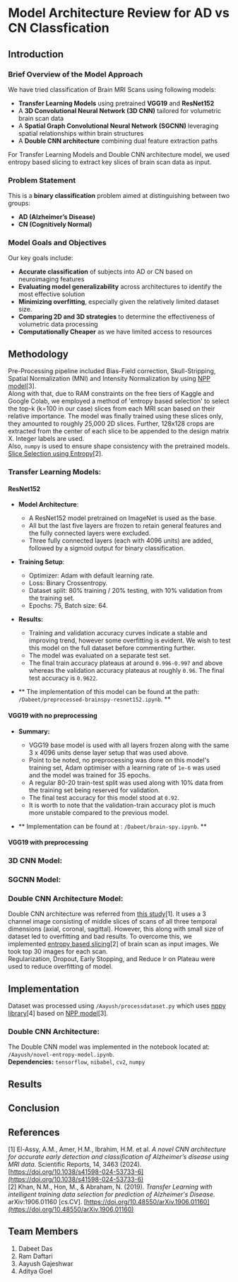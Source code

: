# Model Architecture Review for AD vs CN Classfication

## Introduction

### Brief Overview of the Model Approach
We have tried classification of Brain MRI Scans using following models:
- **Transfer Learning Models** using pretrained **VGG19** and **ResNet152**
- A **3D Convolutional Neural Network (3D CNN)** tailored for volumetric brain scan data
- A **Spatial Graph Convolutional Neural Network (SGCNN)** leveraging spatial relationships within brain structures
- A **Double CNN architecture** combining dual feature extraction paths

For Transfer Learning Models and Double CNN architecture model, we used entropy based slicing to extract key slices of brain scan data as input.
### Problem Statement
This is a **binary classification** problem aimed at distinguishing between two groups:
- **AD (Alzheimer’s Disease)**
- **CN (Cognitively Normal)**

### Model Goals and Objectives
Our key goals include:

- **Accurate classification** of subjects into AD or CN based on neuroimaging features  
- **Evaluating model generalizability** across architectures to identify the most effective solution  
- **Minimizing overfitting**, especially given the relatively limited dataset size.
- **Comparing 2D and 3D strategies** to determine the effectiveness of volumetric data processing  
- **Computationally Cheaper** as we have limited access to resources
## Methodology
Pre-Processing pipeline included Bias-Field correction, Skull-Stripping, Spatial Normalization (MNI) and Intensity Normalization by using [NPP model](#ref3)[3]. <br>
Along with that, due to RAM constraints on the free tiers of Kaggle and Google Colab, we employed a method of 'entropy based selection' to select the top-k (k=100 in our case) slices from each MRI scan based on their relative importance. The model was finally trained using these slices only, they amounted to roughly 25,000 2D slices. Further, 128x128 crops are extracted from the center of each slice to be appended to the design matrix X. Integer labels are used. <br>
Also, `numpy` is used to ensure shape consistency with the pretrained models.  [Slice Selection using Entropy](#ref2)[2].

### Transfer Learning Models:

#### ResNet152
- **Model Architecture**:
  - A ResNet152 model pretrained on ImageNet is used as the base.
  - All but the last five layers are frozen to retain general features and the fully connected layers were excluded.
  - Three fully connected layers (each with 4096 units) are added, followed by a sigmoid output for binary classification.

- **Training Setup**:
  - Optimizer: Adam with default learning rate.
  - Loss: Binary Crossentropy.
  - Dataset split: 80% training / 20% testing, with 10% validation from the training set.
  - Epochs: 75, Batch size: 64.

- **Results:**
  - Training and validation accuracy curves indicate a stable and improving trend, however some overfitting is evident. We wish to test this model on the full dataset before commenting further.
  - The model was evaluated on a separate test set.
  - The final train accuracy plateaus at around ``0.996-0.997`` and above whereas the validation accuracy plateaus at roughly ``0.96``. The final test accuracy is ``0.9622``.

- ** The implementation of this model can be found at the path: `/Dabeet/preprocessed-brainspy-resnet152.ipynb`. **

#### VGG19 with no preprocessing
- **Summary:**
  - VGG19 base model is used with all layers frozen along with the same 3 x 4096 units dense layer setup that was used above.
  - Point to be noted, no preprocessing was done on this model's training set, Adam optimiser with a learning rate of `1e-6` was used and the model was trained for 35 epochs.
  - A regular 80-20 train-test split was used along with 10% data from the training set being reserved for validation.
  - The final test accuracy for this model stood at `0.92`.
  - It is worth to note that the validation-train accuracy plot is much more unstable compared to the previous model.

- ** Implementation can be found at : `/Dabeet/brain-spy.ipynb`. **

#### VGG19 with preprocessing

### 3D CNN Model:
### SGCNN Model:
### Double CNN Architecture Model:
Double CNN architecture was referred from [this study](#ref1)[1]. It uses a 3 channel image consisting of middle slices of scans of all three temporal dimensions (axial, coronal, sagittal). However, this along with small size of dataset led to overfitting and bad results. To overcome this, we implemented [entropy based slicing](#ref2)[2] of brain scan as input images. We took top 30 images for each scan.
<br>
Regularization, Dropout, Early Stopping, and Reduce lr on Plateau were used to reduce overfitting of model. 
## Implementation
Dataset was processed using `/Aayush/processdataset.py` which uses [nppy library](#ref4)[4] based on [NPP model](#ref3)[3].
### Double CNN Architecture:
The Double CNN model was implemented in the notebook located at: `/Aayush/novel-entropy-model.ipynb`.
    <br> **Dependencies:** `tensorflow`, `nibabel`, `cv2`, `numpy`
## Results
## Conclusion
## References

<span id="ref1">[1]</span> El-Assy, A.M., Amer, H.M., Ibrahim, H.M. et al. *A novel CNN architecture for accurate early detection and classification of Alzheimer’s disease using MRI data*. Scientific Reports, 14, 3463 (2024). [https://doi.org/10.1038/s41598-024-53733-6](https://doi.org/10.1038/s41598-024-53733-6)
<br>
<span id="ref2">[2]</span> Khan, N.M., Hon, M., & Abraham, N. (2019). *Transfer Learning with intelligent training data selection for prediction of Alzheimer's Disease*. arXiv:1906.01160 [cs.CV]. [https://doi.org/10.48550/arXiv.1906.01160](https://doi.org/10.48550/arXiv.1906.01160)
## Team Members
1. Dabeet Das
2. Ram Daftari
3. Aayush Gajeshwar
4. Aditya Goel
